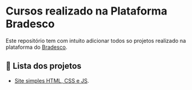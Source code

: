 # Cursos realizado na Plataforma Bradesco

Este repositório tem com intuito adicionar todos so projetos realizado na plataforma do [Bradesco](https://www.ev.org.br).


## 📒 Lista dos projetos

- [Site simples HTML, CSS e JS](site_simples).